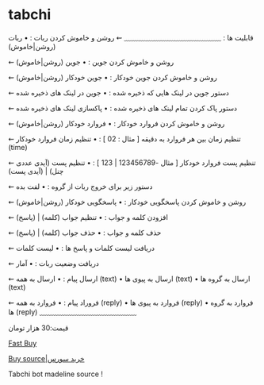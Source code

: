 # tabchi

قابلیت ها : 
﹏﹏﹏﹏﹏﹏﹏﹏﹏﹏﹏﹏﹏﹏
⇜ روشن و خاموش کردن ربات :
• ربات (روشن|خاموش)

⇜ روشن و خاموش کردن جوین :
• جوین (روشن|خاموش)

⇜ روشن و خاموش کردن جوین خودکار :
• جوین خودکار (روشن|خاموش)

⇜ دستور جوین در لینک هایی که ذخیره شده :
• جوین در لینک های ذخیره شده

⇜ دستور پاک کردن تمام لینک های ذخیره شده :
• پاکسازی لینک های ذخیره شده

⇜ روشن و خاموش کردن فروارد خودکار :
• فروارد خودکار (روشن|خاموش)

⇜ تنظیم زمان بین هر فروارد به دقیقه [ مثال : 02 ] :
• تنظیم زمان فروارد خودکار (time)

⇜ تنظیم پست فروارد خودکار [ مثال -123456789 | 123 ] :
• تنظیم پست (آیدی عددی چنل) | (آیدی پست)

⇜ دستور زیر برای خروج ربات از گروه :
• لفت بده

⇜ روشن و خاموش کردن پاسخگویی خودکار :
• پاسخگویی خودکار (روشن|خاموش)

⇜ افزودن کلمه و جواب :
• تنظیم جواب (کلمه) | (پاسخ)

⇜ حذف کلمه و جواب :
• حذف جواب (کلمه) | (پاسخ)

⇜ دریافت لیست کلمات و پاسخ ها :
• لیست کلمات

⇜ دریافت وضعیت ربات :
• آمار

⇜ ارسال پیام :
• ارسال به همه (text)
• ارسال به پیوی ها (text)
• ارسال به گروه ها (text)

⇜ فروراد پیام :
• فروارد به همه (reply)
• فروارد به پیوی ها (reply)
• فروارد به گروه ها (reply)
﹏﹏﹏﹏﹏﹏﹏﹏﹏﹏﹏﹏﹏﹏


قیمت:30 هزار تومان

[Fast Buy](http://idpay.ir/lilmos)

[Buy source|خرید سورس](https:/t.me/lil_mos)



Tabchi bot madeline source !
